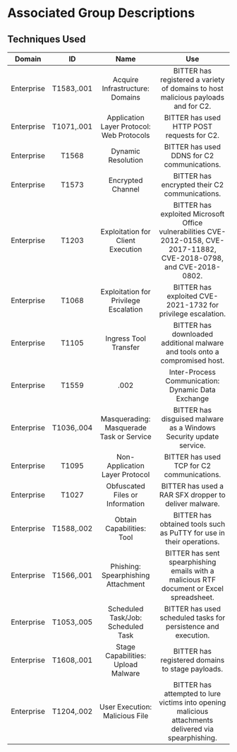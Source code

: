 # Associated Group Descriptions
## Techniques Used

| Domain | ID | Name  | Use |
|:------:|:--:|:-----:|:---:|
|Enterprise|T1583,.001|Acquire Infrastructure: Domains|BITTER has registered a variety of domains to host malicious payloads and for C2.|
|Enterprise|T1071,.001|Application Layer Protocol: Web Protocols|BITTER has used HTTP POST requests for C2.|
|Enterprise|T1568|Dynamic Resolution|BITTER has used DDNS for C2 communications.|
|Enterprise|T1573|Encrypted Channel|BITTER has encrypted their C2 communications.|
|Enterprise|T1203|Exploitation for Client Execution|BITTER has exploited Microsoft Office vulnerabilities CVE-2012-0158, CVE-2017-11882, CVE-2018-0798, and CVE-2018-0802.|
|Enterprise|T1068|Exploitation for Privilege Escalation|BITTER has exploited CVE-2021-1732 for privilege escalation.|
|Enterprise|T1105|Ingress Tool Transfer|BITTER has downloaded additional malware and tools onto a compromised host.|
|Enterprise|T1559|.002|Inter-Process Communication: Dynamic Data Exchange|BITTER has executed OLE objects using Microsoft Equation Editor to download and run malicious payloads.|
|Enterprise|T1036,.004|Masquerading: Masquerade Task or Service|BITTER has disguised malware as a Windows Security update service.|
|Enterprise|T1095|Non-Application Layer Protocol|BITTER has used TCP for C2 communications.|
|Enterprise|T1027|Obfuscated Files or Information|BITTER has used a RAR SFX dropper to deliver malware.|
|Enterprise|T1588,.002|Obtain Capabilities: Tool|BITTER has obtained tools such as PuTTY for use in their operations.|
|Enterprise|T1566,.001|Phishing: Spearphishing Attachment|BITTER has sent spearphishing emails with a malicious RTF document or Excel spreadsheet.|
|Enterprise|T1053,.005|Scheduled Task/Job: Scheduled Task|BITTER has used scheduled tasks for persistence and execution.|
|Enterprise|T1608,.001|Stage Capabilities: Upload Malware|BITTER has registered domains to stage payloads.|
|Enterprise|T1204,.002|User Execution: Malicious File|BITTER has attempted to lure victims into opening malicious attachments delivered via spearphishing.|
